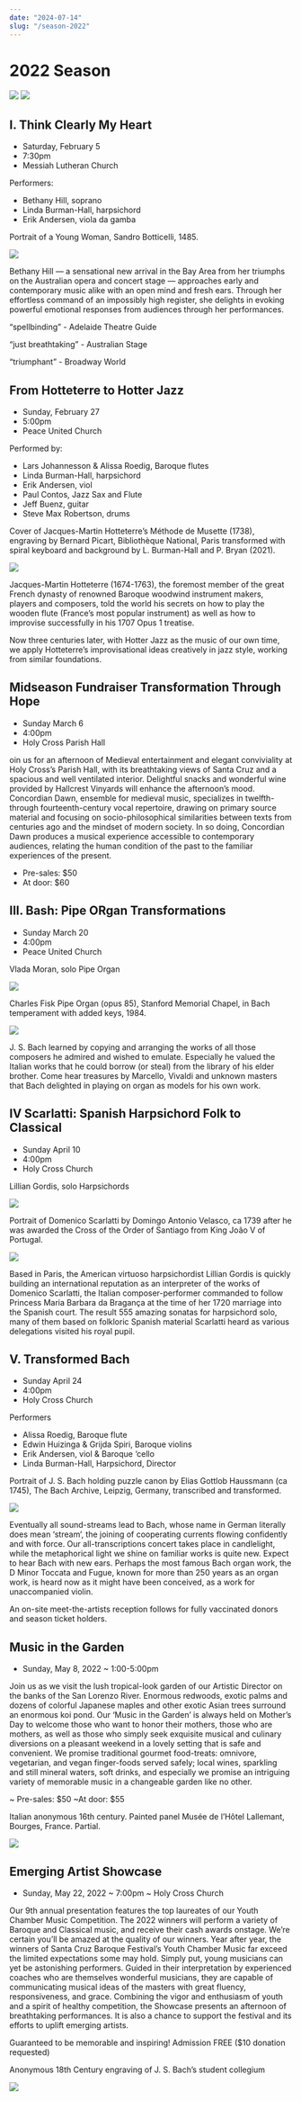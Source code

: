 ```yaml
---
date: "2024-07-14"
slug: "/season-2022"
---
```


# 2022 Season


![](season-2022-img0.png)
![](season-2022-img1.jpg)

## I. Think Clearly My Heart

* Saturday, February 5
* 7:30pm
* Messiah Lutheran Church

Performers:
* Bethany Hill, soprano
* Linda Burman-Hall, harpsichord
* Erik Andersen, viola da gamba

Portrait of a Young Woman, Sandro Botticelli, 1485.

![](season-2022-img2.jpg)


Bethany Hill —  a sensational new arrival in the Bay Area from her triumphs on the Australian opera and concert stage —  approaches early and contemporary music alike with an open mind and fresh ears.  Through her effortless command of an impossibly high register, she delights in evoking powerful emotional responses from audiences through her performances. 

“spellbinding” - Adelaide Theatre Guide

“just breathtaking” - Australian Stage

“triumphant” - Broadway World

## From Hotteterre to Hotter Jazz

* Sunday, February 27
* 5:00pm
* Peace United Church

Performed by:
* Lars Johannesson & Alissa Roedig, Baroque flutes
* Linda Burman-Hall, harpsichord
* Erik Andersen, viol
* Paul Contos, Jazz Sax and Flute
* Jeff Buenz, guitar
* Steve Max Robertson, drums

Cover of Jacques-Martin Hotteterre’s Méthode de Musette (1738), engraving by Bernard Picart, Bibliothèque National, Paris transformed with spiral keyboard and background by L. Burman-Hall and P. Bryan (2021).

![](season-2022-img3.jpg)

Jacques-Martin Hotteterre (1674-1763), the foremost member of the great French dynasty of renowned Baroque woodwind instrument makers, players and composers, told the world his secrets on how to play the wooden flute (France’s most popular instrument) as well as how to improvise successfully in his 1707 Opus 1 treatise.

Now three centuries later, with Hotter Jazz as the music of our own time, we apply Hotteterre’s improvisational ideas creatively in jazz style, working from similar foundations.

## Midseason Fundraiser Transformation Through Hope

* Sunday March 6
* 4:00pm
* Holy Cross Parish Hall

oin us for an afternoon of Medieval entertainment and elegant conviviality at Holy Cross’s Parish Hall, with its breathtaking views of Santa Cruz and a spacious and well ventilated interior. Delightful snacks and wonderful wine provided by Hallcrest Vinyards will enhance the afternoon’s mood. Concordian Dawn, ensemble for medieval music, specializes in twelfth- through fourteenth-century vocal repertoire, drawing on primary source material and focusing on socio-philosophical similarities between texts from centuries ago and the mindset of modern society. In so doing, Concordian Dawn produces a musical experience accessible to contemporary audiences, relating the human condition of the past to the familiar experiences of the present.

* Pre-sales: $50
* At door: $60

## III. Bash: Pipe ORgan Transformations

* Sunday March 20
* 4:00pm
* Peace United Church

Vlada Moran, solo Pipe Organ

![](season-2022-img4.jpg)


Charles Fisk Pipe Organ (opus 85), Stanford Memorial Chapel, in Bach temperament with added keys, 1984.

![](season-2022-img5.jpg)

J. S. Bach learned by copying and arranging the works of all those composers he admired and wished to emulate. Especially he valued the Italian works that he could borrow (or steal) from the library of his elder brother. Come hear treasures by Marcello, Vivaldi and unknown masters that Bach delighted in playing on organ as models for his own work.

## IV Scarlatti: Spanish Harpsichord Folk to Classical

* Sunday April 10
* 4:00pm
* Holy Cross Church

Lillian Gordis, solo Harpsichords

![](season-2022-img6.jpg)

Portrait of Domenico Scarlatti by Domingo Antonio Velasco, ca 1739 after he was awarded the Cross of the Order of Santiago from King João V of Portugal.

![](season-2022-img7.jpg)

Based in Paris, the American virtuoso harpsichordist Lillian Gordis is quickly building an international reputation as an interpreter of the works of Domenico Scarlatti, the Italian composer-performer commanded to follow Princess Maria Barbara da Bragança at the time of her 1720 marriage into the Spanish court. The result 555 amazing sonatas for harpsichord solo, many of them based on folkloric Spanish material Scarlatti heard as various delegations visited his royal pupil.

## V. Transformed Bach

* Sunday April 24
* 4:00pm
* Holy Cross Church

Performers
* Alissa Roedig, Baroque flute
* Edwin Huizinga & Grijda Spiri, Baroque violins
* Erik Andersen, viol & Baroque ‘cello
* Linda Burman-Hall, Harpsichord, Director

Portrait of J. S. Bach holding puzzle canon by Elias Gottlob Haussmann (ca 1745), The Bach Archive, Leipzig, Germany, transcribed and transformed.

![](season-2022-img8.jpg)

Eventually all sound-streams lead to Bach, whose name in German literally does mean ‘stream’, the joining of cooperating currents flowing confidently and with force. Our all-transcriptions concert takes place in candlelight, while the metaphorical light we shine on familiar works is quite new. Expect to hear Bach with new ears. Perhaps the most famous Bach organ work, the D Minor Toccata and Fugue, known for more than 250 years as an organ work, is heard now as it might have been conceived, as a work for unaccompanied violin.

An on-site meet-the-artists reception follows for fully vaccinated donors and season ticket holders.

## Music in the Garden

* Sunday, May 8, 2022 ~ 1:00-5:00pm



Join us as we visit the lush tropical-look garden of our Artistic Director on the banks of the San Lorenzo River. Enormous redwoods, exotic palms and dozens of colorful Japanese maples and other exotic Asian trees surround an enormous koi pond. Our ‘Music in the Garden’ is always held on Mother’s Day to welcome those who want to honor their mothers, those who are mothers, as well as those who simply seek exquisite musical and culinary diversions on a pleasant weekend in a lovely setting that is safe and convenient. We promise traditional gourmet food-treats: omnivore, vegetarian, and vegan finger-foods served safely; local wines, sparkling and still mineral waters, soft drinks, and especially we promise an intriguing variety of memorable music in a changeable garden like no other.

~ Pre-sales: $50 ~At door: $55

Italian anonymous 16th century. Painted panel Musée de l’Hôtel Lallemant, Bourges, France. Partial.

![](season-2022-img9.jpg)


## Emerging Artist Showcase

* Sunday, May 22, 2022 ~ 7:00pm ~ Holy Cross Church

Our 9th annual presentation features the top laureates of our Youth Chamber Music Competition. The 2022 winners will perform a variety of Baroque and Classical music, and receive their cash awards onstage. We’re certain you’ll be amazed at the quality of our winners. Year after year, the winners of Santa Cruz Baroque Festival’s Youth Chamber Music far exceed the limited expectations some may hold. Simply put, young musicians can yet be astonishing performers. Guided in their interpretation by experienced coaches who are themselves wonderful musicians, they are capable of communicating musical ideas of the masters with great fluency, responsiveness, and grace. Combining the vigor and enthusiasm of youth and a spirit of healthy competition, the Showcase presents an afternoon of breathtaking performances. It is also a chance to support the festival and its efforts to uplift emerging artists.

Guaranteed to be memorable and inspiring! Admission FREE ($10 donation requested)

Anonymous 18th Century engraving of J. S. Bach’s student collegium


![](season-2022-img10.png)